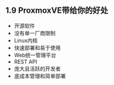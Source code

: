 ## 1.9 ProxmoxVE带给你的好处

- 开源软件
- 没有单一厂商限制
- Linux内核
- 快速部署和易于使用
- Web统一管理平台
- REST API
- 庞大且活跃的开发者
- 底成本管理和简单部署